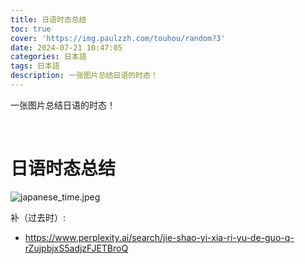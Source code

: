 ```yaml
---
title: 日语时态总结
toc: true
cover: 'https://img.paulzzh.com/touhou/random?3'
date: 2024-07-21 10:47:05
categories: 日本語
tags: 日本語
description: 一张图片总结日语的时态！
---
```


一张图片总结日语的时态！

<br/>

<!--more-->

# **日语时态总结**

![japanese_time.jpeg](https://raw.gitmirror.com/JasonkayZK/blog_static/master/images/japanese_time.jpeg)

补（过去时）: 

-   https://www.perplexity.ai/search/jie-shao-yi-xia-ri-yu-de-guo-q-rZujpbjxS5adjzFJETBroQ


<br/>
